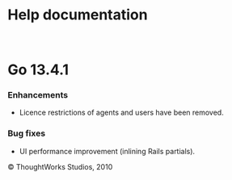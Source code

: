 Help documentation
==================

 

Go 13.4.1<!-- {.collapsible-heading onclick="toggleCollapse($(this));"} -->
=========

### Enhancements<!-- {.collapsible-heading onclick="toggleCollapse($(this));"} -->

-   Licence restrictions of agents and users have been removed.

### Bug fixes<!-- {.collapsible-heading onclick="toggleCollapse($(this));"} -->

-   UI performance improvement (inlining Rails partials).





© ThoughtWorks Studios, 2010

